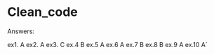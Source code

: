 # Clean_code

Answers:

ex1. A 
ex2. A 
ex3. C 
ex.4 B 
ex.5 A 
ex.6 A 
ex.7 B 
ex.8 B 
ex.9 A 
ex.10 A`
